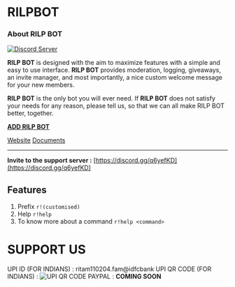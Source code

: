 # RILPBOT

### About **RILP BOT**
[![Discord Server](https://discordapp.com/api/guilds/655748043076796426/embed.png)](https://discord.gg/q6yefKD)

**RILP BOT** is designed with the aim to maximize features with a simple and easy to use interface. **RILP BOT** provides moderation, logging, giveaways, an invite manager, and most importantly, a nice custom welcome message for your new members.

**RILP BOT** is the only bot you will ever need. If **RILP BOT** does not satisfy your needs for any reason, please tell us, so that we can all make RILP BOT better, together.

**[ADD RILP BOT](https://discord.com/oauth2/authorize?client_id=718501137484873748&permissions=1036348662&scope=bot)**

[Website](https://rilp-bot4.webnode.com/)
[Documents](https://rilp-bot4.webnode.com/docs/)

___
**Invite to the support server :**
[https://discord.gg/q6yefKD](https://discord.gg/q6yefKD)

## Features
1. Prefix
`r!(customised)`
2. Help
`r!help`
3. To know more about a command
`r!help <command>`


# SUPPORT US 
UPI ID (FOR INDIANS) : ritam110204.fam@idfcbank
UPI QR CODE (FOR INDIANS) : ![UPI QR CODE](https://media.discordapp.net/attachments/677173250178023426/772834253787758602/IMG_20201102_201714.jpg?width=497&height=499)
PAYPAL : **COMING SOON**
